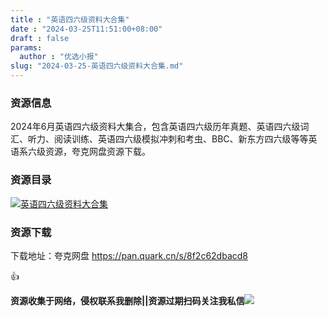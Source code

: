 ```yaml
---
title : "英语四六级资料大合集"
date : "2024-03-25T11:51:00+08:00"
draft : false
params:
  author : "优选小报"
slug: "2024-03-25-英语四六级资料大合集.md"
---
```


### 资源信息

2024年6月英语四六级资料大集合，包含英语四六级历年真题、英语四六级词汇、听力、阅读训练、英语四六级模拟冲刺和考虫、BBC、新东方四六级等等英语系六级资源，夸克网盘资源下载。

### 资源目录

[![英语四六级资料大合集](//img7-1.zhekoulieshou.com/mmbiz_jpg/iaHBVewvSIbAjcr9g6TlCXSfiaDqkbzuEzMfIujmKcuH8x7jx1iaaBzHg3Rp7WBL8NIGV83kM3l5s7BYUtGUu2tUw/0)](//img7-1.zhekoulieshou.com/mmbiz_jpg/iaHBVewvSIbAjcr9g6TlCXSfiaDqkbzuEzMfIujmKcuH8x7jx1iaaBzHg3Rp7WBL8NIGV83kM3l5s7BYUtGUu2tUw/0)

### 资源下载

下载地址：夸克网盘 https://pan.quark.cn/s/8f2c62dbacd8

👍

**资源收集于网络，侵权联系我删除||资源过期扫码关注我私信**![](//img7-1.zhekoulieshou.com/mmbiz_jpg/iaHBVewvSIbAjcr9g6TlCXSfiaDqkbzuEzp207hVzPqT4YGQOAazQ1KNHCeACbia5Lzq4Ckwibe48iar1q7lgVP1o3w/640?wx_fmt=jpeg&from=appmsg)


